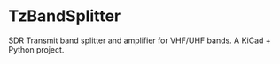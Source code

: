 # TzBandSplitter
SDR Transmit band splitter and amplifier for VHF/UHF bands. A KiCad + Python project.

